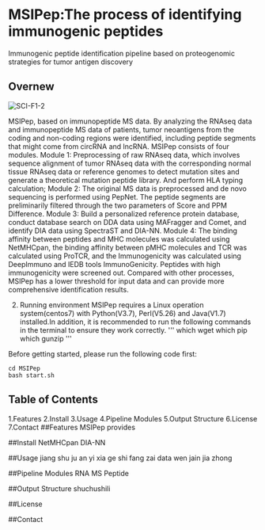 # MSIPep:The process of identifying immunogenic peptides
Immunogenic peptide identification pipeline based on proteogenomic strategies for tumor antigen discovery
## Overnew
![SCI-F1-2](https://github.com/user-attachments/assets/e3e69796-1b73-45c7-84e7-eeb90e8fb8e0)

MSIPep, based on immunopeptide MS data. By analyzing the RNAseq data and immunopeptide MS data of patients, tumor neoantigens from the coding and non-coding regions were identified, including peptide segments that might come from circRNA and lncRNA. MSIPep consists of four modules. Module 1: Preprocessing of raw RNAseq data, which involves sequence alignment of tumor RNAseq data with the corresponding normal tissue RNAseq data or reference genomes to detect mutation sites and generate a theoretical mutation peptide library. And perform HLA typing calculation; Module 2: The original MS data is preprocessed and de novo sequencing is performed using PepNet. The peptide segments are preliminarily filtered through the two parameters of Score and PPM Difference. Module 3: Build a personalized reference protein database, conduct database search on DDA data using MAFragger and Comet, and identify DIA data using SpectraST and DIA-NN. Module 4: The binding affinity between peptides and MHC molecules was calculated using NetMHCpan, the binding affinity between pMHC molecules and TCR was calculated using ProTCR, and the Immunogenicity was calculated using DeepImmuno and IEDB tools ImmunoGenicity. Peptides with high immunogenicity were screened out. Compared with other processes, MSIPep has a lower threshold for input data and can provide more comprehensive identification results.

2. Running environment
MSIPep requires a Linux operation system(centos7) with Python(V3.7), Perl(V5.26) and Java(V1.7) installed.In addition, it is recommended to run the following commands in the terminal to ensure they work correctly.
''' 
which wget
which pip
which gunzip
 '''

Before getting started, please run the following code first:
```
cd MSIPep
bash start.sh
```



## Table of Contents
1.Features
2.Install
3.Usage
4.Pipeline Modules
5.Output Structure
6.License
7.Contact
##Features
MSIPep provides

##Install
NetMHCpan 
DIA-NN

##Usage
jiang shu ju an yi xia ge shi fang zai data wen jain jia zhong 

##Pipeline Modules
RNA
MS
Peptide

##Output Structure
shuchushili 

##License

##Contact
